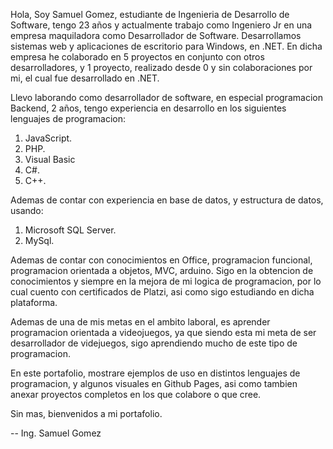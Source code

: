 Hola, Soy Samuel Gomez, estudiante de Ingenieria de Desarrollo de Software, tengo 23 años y actualmente trabajo como Ingeniero Jr en una empresa maquiladora como
Desarrollador de Software. Desarrollamos sistemas web y aplicaciones de escritorio para Windows, en .NET. En dicha empresa he colaborado en 5 proyectos en conjunto con otros desarrolladores, y 1 proyecto, realizado desde 0 y sin colaboraciones por mi, el cual fue desarrollado en .NET.

Llevo laborando como desarrollador de software, en especial programacion Backend, 2 años, tengo experiencia en desarrollo en los siguientes lenguajes de programacion:
1. JavaScript.
2. PHP.
3. Visual Basic
4. C#.
5. C++.

Ademas de contar con experiencia en base de datos, y estructura de datos, usando:
1. Microsoft SQL Server.
2. MySql.

Ademas de contar con conocimientos en Office, programacion funcional, programacion orientada a objetos, MVC, arduino.
Sigo en la obtencion de conocimientos y siempre en la mejora de mi logica de programacion, por lo cual cuento con certificados de Platzi, asi como sigo estudiando en dicha
plataforma.

Ademas de una de mis metas en el ambito laboral, es aprender programacion orientada a videojuegos, ya que siendo esta mi meta de ser desarrollador de videjuegos, sigo aprendiendo mucho de este tipo de programacion.

En este portafolio, mostrare ejemplos de uso en distintos lenguajes de programacion, y algunos visuales en Github Pages, asi como tambien anexar proyectos completos en los que
colabore o que cree.

Sin mas, bienvenidos a mi portafolio.

-- Ing. Samuel Gomez 
